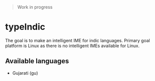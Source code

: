 > Work in progress

# typeIndic

The goal is to make an intelligent IME for indic languages. Primary goal platform is Linux as there is no intelligent IMEs available for Linux.

## Available languages
- Gujarati (gu)
